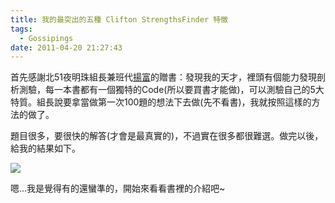 ```yaml
---
title: 我的最突出的五種 Clifton StrengthsFinder 特徵
tags:
  - Gossipings
date: 2011-04-20 21:27:43
---
```


首先感謝北51夜明珠組長兼班代[揚富](http://blog.xuite.net/retsamsu/diary/44216546)的贈書：發現我的天才，裡頭有個能力發現剖析測驗，每一本書都有一個獨特的Code(所以要買書才能做)，可以測驗自己的5大特質。組長說要拿當做第一次100題的想法下去做(先不看書)，我就按照這樣的方法的做了。

題目很多，要很快的解答(才會是最真實的)，不過實在很多都很難選。做完以後，給我的結果如下。

![](http://e.blog.xuite.net/e/2/3/2/11844378/blog_1638788/txt/44301609/0.png)

嗯...我是覺得有的還蠻準的，開始來看看書裡的介紹吧~